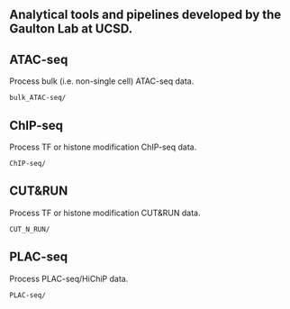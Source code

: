 ## Analytical tools and pipelines developed by the Gaulton Lab at UCSD.  

## ATAC-seq
Process bulk (i.e. non-single cell) ATAC-seq data.  
```
bulk_ATAC-seq/
```

## ChIP-seq
Process TF or histone modification ChIP-seq data.
```
ChIP-seq/
```

## CUT&RUN
Process TF or histone modification CUT&RUN data.
```
CUT_N_RUN/
```

## PLAC-seq
Process PLAC-seq/HiChiP data.
```
PLAC-seq/
```

